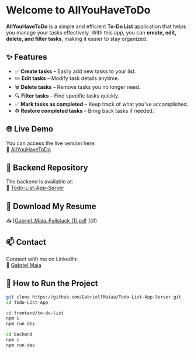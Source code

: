 # Welcome to **AllYouHaveToDo**

**AllYouHaveToDo** is a simple and efficient **To-Do List** application that helps you manage your tasks effectively. With this app, you can **create, edit, delete, and filter tasks**, making it easier to stay organized.


## ✨ Features

- ✅ **Create tasks** – Easily add new tasks to your list.
- ✏️ **Edit tasks** – Modify task details anytime.
- 🗑️ **Delete tasks** – Remove tasks you no longer need.
- 🔍 **Filter tasks** – Find specific tasks quickly.
- ✅ **Mark tasks as completed** – Keep track of what you've accomplished.
- ♻️ **Restore completed tasks** – Bring back tasks if needed.

## 🌐 Live Demo
You can access the live version here:  
🔗 [AllYouHaveToDo](https://to-do-list-5kbwzdkt2-gabriellmaiaas-projects.vercel.app/)

## 📂 Backend Repository
The backend is available at:  
🔗 [Todo-List-App-Server](https://github.com/GabriellMaiaa/Todo-List-App-Server.git)

## 📄 Download My Resume
📥 [[Gabriel_Maia_Fullstack (1).pdf](https://github.com/user-attachments/files/18590890/Gabriel_Maia_Fullstack.1.pdf)
](#)

## 📫 Contact
Connect with me on LinkedIn:  
🔗 [Gabriel Maia](https://www.linkedin.com/in/gabriel-maia-2b8b6b169/)


## 🚀 How to Run the Project

```bash
git clone https://github.com/GabriellMaiaa/Todo-List-App-Server.git
cd Todo-List-App

cd frontend/to-do-list
npm i
npm run dev

cd backend
npm i
npm run dev



